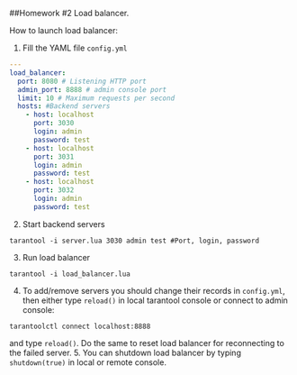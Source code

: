 ##Homework #2 Load balancer.

How to launch load balancer:

1. Fill the YAML file `config.yml`
```yaml
---
load_balancer:
  port: 8080 # Listening HTTP port
  admin_port: 8888 # admin console port
  limit: 10 # Maximum requests per second
  hosts: #Backend servers
    - host: localhost
      port: 3030
      login: admin
      password: test
    - host: localhost
      port: 3031
      login: admin
      password: test
    - host: localhost
      port: 3032
      login: admin
      password: test
```
2. Start backend servers
```shell
tarantool -i server.lua 3030 admin test #Port, login, password 
```
3. Run load balancer
```shell
tarantool -i load_balancer.lua
```
4. To add/remove servers you should change their records in `config.yml`, then either type `reload()`
in local tarantool console or connect to admin console:
```shell
tarantoolctl connect localhost:8888
```
and type `reload()`. Do the same to reset load balancer for reconnecting to the failed server.
5. You can shutdown load balancer by typing `shutdown(true)` in local or remote console.